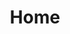 ---
layout: home
title: Home
landing-title: 'Steve Douglas for Commerce City Mayor'
description: null
image: null
author: null
show_tile: false
---
